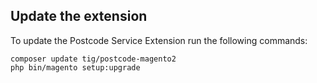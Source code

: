 ## Update the extension
To update the Postcode Service Extension run the following commands:
~~~~shell
composer update tig/postcode-magento2
php bin/magento setup:upgrade
~~~~